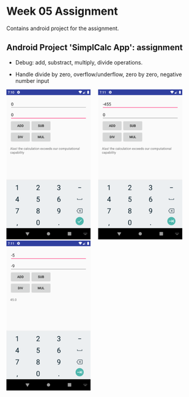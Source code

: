 # Week 05 Assignment

Contains android project for the assignment.

## Android Project 'SimplCalc App': assignment

- Debug: add, substract, multiply, divide operations.
  
- Handle divide by zero, overflow/underflow, zero by zero, negative number input  

![zero by zero](./screenshots/zero_by_zero.png)&nbsp;&nbsp;&nbsp;&nbsp;&nbsp;![number by zero](./screenshots/number_by_zero.png)&nbsp;&nbsp;&nbsp;&nbsp;&nbsp;![negative operands](./screenshots/minus_operands.png)
